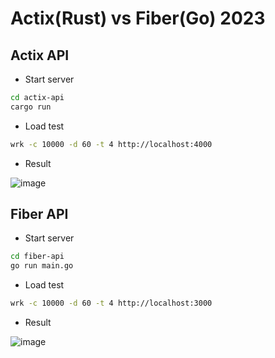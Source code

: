 # Actix(Rust) vs Fiber(Go) 2023

## Actix API

-  Start server

```bash
cd actix-api
cargo run
```

-  Load test

```bash
wrk -c 10000 -d 60 -t 4 http://localhost:4000
```
- Result

![image](https://user-images.githubusercontent.com/71545960/215142198-072675a5-62dd-4ec2-a650-67fffb149f5d.png)

## Fiber API

-  Start server

```bash
cd fiber-api
go run main.go

```

-  Load test

```bash
wrk -c 10000 -d 60 -t 4 http://localhost:3000
```
- Result 

![image](https://user-images.githubusercontent.com/71545960/215142606-d3bfccaa-2b92-4f22-a4a4-b175cb802f2b.png)
